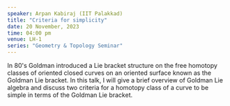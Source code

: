 ```yaml
---
speaker: Arpan Kabiraj (IIT Palakkad)
title: "Criteria for simplicity"
date: 20 November, 2023
time: 04:00 pm 
venue: LH-1 
series: "Geometry & Topology Seminar"
---
```


In 80's Goldman introduced a Lie bracket structure on the free homotopy classes of oriented closed curves on an oriented surface 
known as the Goldman Lie bracket. In this talk, I will give a brief overview of Goldman Lie algebra and discuss two criteria for a 
homotopy class of a curve to be simple in terms of the Goldman Lie bracket. 
